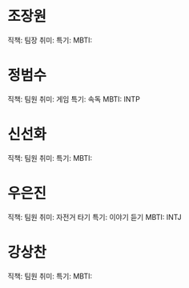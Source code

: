 # 조장원
직책: 팀장
취미: 
특기: 
MBTI: 

# 정범수
직책: 팀원
취미: 게임
특기: 속독
MBTI: INTP

# 신선화
직책: 팀원
취미: 
특기: 
MBTI: 

# 우은진
직책: 팀원
취미: 자전거 타기
특기: 이야기 듣기
MBTI: INTJ

# 강상찬
직책: 팀원
취미: 
특기: 
MBTI: 

